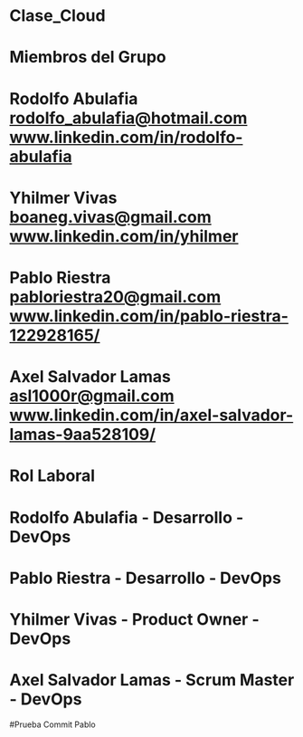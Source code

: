 # Clase_Cloud
# Miembros del Grupo
# Rodolfo Abulafia rodolfo_abulafia@hotmail.com www.linkedin.com/in/rodolfo-abulafia
# Yhilmer Vivas boaneg.vivas@gmail.com www.linkedin.com/in/yhilmer
# Pablo Riestra pabloriestra20@gmail.com www.linkedin.com/in/pablo-riestra-122928165/
# Axel Salvador Lamas asl1000r@gmail.com www.linkedin.com/in/axel-salvador-lamas-9aa528109/


# Rol Laboral
# Rodolfo Abulafia - Desarrollo - DevOps
# Pablo Riestra - Desarrollo - DevOps
# Yhilmer Vivas - Product Owner - DevOps
# Axel Salvador Lamas - Scrum Master - DevOps


#Prueba Commit Pablo